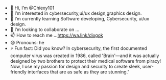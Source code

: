 - 👋 Hi, I’m @Chiexy101
- 👀 I’m interested in cybersecurity,ui/ux design,graphics design.
- 🌱 I’m currently learning Software developing, Cybersecurity, ui/ux design.
- 💞️ I’m looking to collaborate on ...
- 📫 How to reach me ...https://wa.link/dixgok
- 😄 Pronouns: he
- ⚡ Fun fact: Did you know? In cybersecurity, the first documented computer virus was created in 1986, called 'Brain'—and it was actually designed by two brothers to protect their medical software from piracy! Now, I use my passion for design and security to create sleek, user-friendly interfaces that are as safe as they are stunning."
<!---
Chiexy101/Chiexy101 is a ✨ special ✨ repository because its `README.md` (this file) appears on your GitHub profile.
You can click the Preview link to take a look at your changes.
--->
